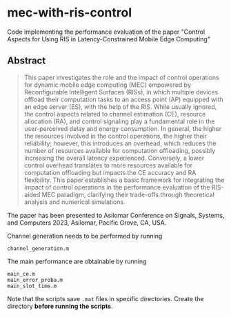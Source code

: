 # mec-with-ris-control

Code implementing the performance evaluation of the paper "Control Aspects for Using RIS in Latency-Constrained Mobile Edge Computing"

## Abstract
> This paper investigates the role and the impact of control operations for dynamic mobile edge computing (MEC) empowered by Reconfigurable Intelligent Surfaces (RISs), in which multiple devices offload their computation tasks to an access point (AP) equipped with an edge server (ES), with the help of the RIS. While usually ignored, the control aspects related to channel estimation (CE), resource allocation (RA), and control signaling play a fundamental role in the user-perceived delay and energy consumption. In general, the higher the resources involved in the control operations, the higher their reliability; however, this introduces an overhead, which reduces the number of resources available for computation offloading, possibly increasing the overall latency experienced. Conversely, a lower control overhead translates to more resources available for computation offloading but impacts the CE accuracy and RA flexibility. This paper establishes a basic framework for integrating the impact of control operations in the performance evaluation of the RIS-aided MEC paradigm, clarifying their trade-offs through theoretical analysis and numerical simulations.

The paper has been presented to Asilomar Conference on Signals, Systems, and Computers 2023, Asilomar, Pacific Grove, CA, USA.


Channel generation needs to be performed by running
```
channel_generation.m
```

The main performance are obtainable by running
```
main_ce.m
main_error_proba.m
main_slot_time.m
```
Note that the scripts save `.mat` files in specific directories. Create the directory **before running the scripts**.

